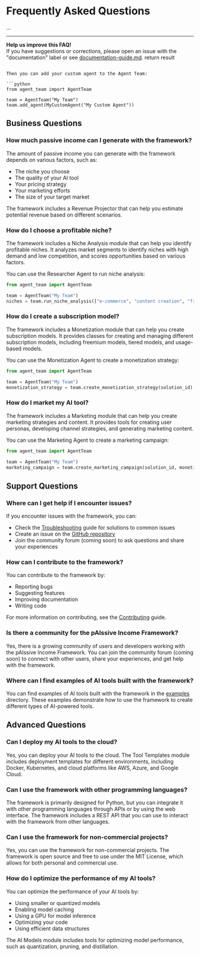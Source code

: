 # Frequently Asked Questions

...

---

**Help us improve this FAQ!**  
If you have suggestions or corrections, please open an issue with the "documentation" label or see [documentation-guide.md](documentation-guide.md).
        return result
```

Then you can add your custom agent to the Agent Team:

```python
from agent_team import AgentTeam

team = AgentTeam("My Team")
team.add_agent(MyCustomAgent("My Custom Agent"))
```

## Business Questions

### How much passive income can I generate with the framework?

The amount of passive income you can generate with the framework depends on various factors, such as:
- The niche you choose
- The quality of your AI tool
- Your pricing strategy
- Your marketing efforts
- The size of your target market

The framework includes a Revenue Projector that can help you estimate potential revenue based on different scenarios.

### How do I choose a profitable niche?

The framework includes a Niche Analysis module that can help you identify profitable niches. It analyzes market segments to identify niches with high demand and low competition, and scores opportunities based on various factors.

You can use the Researcher Agent to run niche analysis:

```python
from agent_team import AgentTeam

team = AgentTeam("My Team")
niches = team.run_niche_analysis(["e-commerce", "content creation", "freelancing"])
```

### How do I create a subscription model?

The framework includes a Monetization module that can help you create subscription models. It provides classes for creating and managing different subscription models, including freemium models, tiered models, and usage-based models.

You can use the Monetization Agent to create a monetization strategy:

```python
from agent_team import AgentTeam

team = AgentTeam("My Team")
monetization_strategy = team.create_monetization_strategy(solution_id)
```

### How do I market my AI tool?

The framework includes a Marketing module that can help you create marketing strategies and content. It provides tools for creating user personas, developing channel strategies, and generating marketing content.

You can use the Marketing Agent to create a marketing campaign:

```python
from agent_team import AgentTeam

team = AgentTeam("My Team")
marketing_campaign = team.create_marketing_campaign(solution_id, monetization_strategy_id)
```

## Support Questions

### Where can I get help if I encounter issues?

If you encounter issues with the framework, you can:
- Check the [Troubleshooting](troubleshooting.md) guide for solutions to common issues
- Create an issue on the [GitHub repository](https://github.com/anchapin/pAIssive_income/issues)
- Join the community forum (coming soon) to ask questions and share your experiences

### How can I contribute to the framework?

You can contribute to the framework by:
- Reporting bugs
- Suggesting features
- Improving documentation
- Writing code

For more information on contributing, see the [Contributing](contributing.md) guide.

### Is there a community for the pAIssive Income Framework?

Yes, there is a growing community of users and developers working with the pAIssive Income Framework. You can join the community forum (coming soon) to connect with other users, share your experiences, and get help with the framework.

### Where can I find examples of AI tools built with the framework?

You can find examples of AI tools built with the framework in the [examples](../examples) directory. These examples demonstrate how to use the framework to create different types of AI-powered tools.

## Advanced Questions

### Can I deploy my AI tools to the cloud?

Yes, you can deploy your AI tools to the cloud. The Tool Templates module includes deployment templates for different environments, including Docker, Kubernetes, and cloud platforms like AWS, Azure, and Google Cloud.

### Can I use the framework with other programming languages?

The framework is primarily designed for Python, but you can integrate it with other programming languages through APIs or by using the web interface. The framework includes a REST API that you can use to interact with the framework from other languages.

### Can I use the framework for non-commercial projects?

Yes, you can use the framework for non-commercial projects. The framework is open source and free to use under the MIT License, which allows for both personal and commercial use.

### How do I optimize the performance of my AI tools?

You can optimize the performance of your AI tools by:
- Using smaller or quantized models
- Enabling model caching
- Using a GPU for model inference
- Optimizing your code
- Using efficient data structures

The AI Models module includes tools for optimizing model performance, such as quantization, pruning, and distillation.
